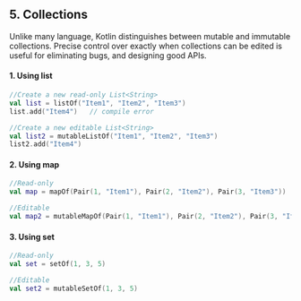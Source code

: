 ## 5. Collections

Unlike many language, Kotlin distinguishes between mutable and immutable collections.
Precise control over exactly when collections can be edited is useful for eliminating bugs, and designing good APIs.

#### 1. Using list
~~~Kotlin
//Create a new read-only List<String>
val list = listOf("Item1", "Item2", "Item3")
list.add("Item4")   // compile error

//Create a new editable List<String>
val list2 = mutableListOf("Item1", "Item2", "Item3")
list2.add("Item4")
~~~

#### 2. Using map
~~~Kotlin
//Read-only
val map = mapOf(Pair(1, "Item1"), Pair(2, "Item2"), Pair(3, "Item3"))

//Editable
val map2 = mutableMapOf(Pair(1, "Item1"), Pair(2, "Item2"), Pair(3, "Item3"))
~~~

#### 3. Using set
~~~Kotlin
//Read-only
val set = setOf(1, 3, 5)

//Editable
val set2 = mutableSetOf(1, 3, 5)
~~~
